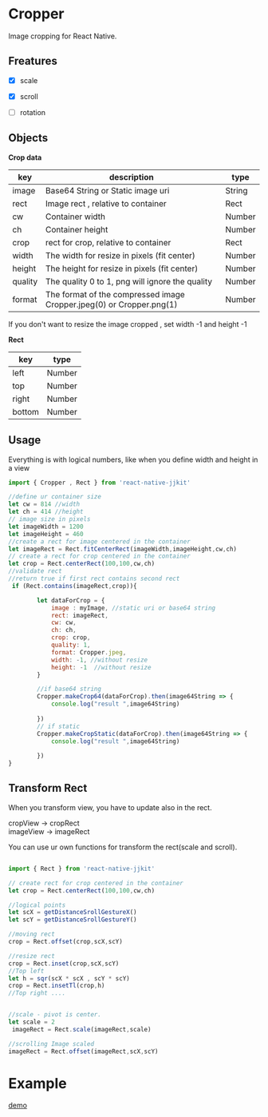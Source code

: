 # Cropper

Image cropping  for React Native.


## Freatures

- [x] scale
- [x] scroll
- [ ] rotation




## Objects

**Crop data**

| key | description | type |
| --- | --- | --- |
| image | Base64 String or Static image uri | String | 
| rect | Image rect , relative to container | Rect | 
| cw |  Container width | Number | 
| ch | Container height | Number | 
| crop | rect for crop, relative to container | Rect | 
| width | The width for resize in pixels (fit center)  | Number |
| height | The height for resize in pixels (fit center) | Number |
| quality | The quality 0 to 1, png will ignore the quality | Number |
| format |The format of the compressed image Cropper.jpeg(0) or Cropper.png(1)  | Number |

If you don't want to resize the image cropped , set width -1 and height -1

**Rect** 


| key | type |
| --- | --- |
| left | Number | 
| top |  Number | 
| right |  Number | 
| bottom |  Number | 



## Usage

Everything is with logical numbers, like when you define width and height in a view

```javascript
import { Cropper , Rect } from 'react-native-jjkit'

//define ur container size
let cw = 814 //width
let ch = 414 //height
// image size in pixels
let imageWidth = 1200
let imageHeight = 460
//create a rect for image centered in the container
let imageRect = Rect.fitCenterRect(imageWidth,imageHeight,cw,ch)
// create a rect for crop centered in the container
let crop = Rect.centerRect(100,100,cw,ch)
//validate rect
//return true if first rect contains second rect
 if (Rect.contains(imageRect,crop)){

        let dataForCrop = {
            image : myImage, //static uri or base64 string
            rect: imageRect,
            cw: cw,
            ch: ch,
            crop: crop,
            quality: 1,
            format: Cropper.jpeg,
            width: -1, //without resize
            height: -1  //without resize
        }

        //if base64 string
        Cropper.makeCrop64(dataForCrop).then(image64String => {
            console.log("result ",image64String)
           
        })
        // if static
        Cropper.makeCropStatic(dataForCrop).then(image64String => {
            console.log("result ",image64String)
           
        })
}


```

## Transform Rect

When you transform view, you have to update also in the rect.

cropView -> cropRect  
imageView -> imageRect

You can use ur own functions for transform the rect(scale and scroll).

```javascript

import { Rect } from 'react-native-jjkit'

// create rect for crop centered in the container
let crop = Rect.centerRect(100,100,cw,ch)

//logical points
let scX = getDistanceSrollGestureX()
let scY = getDistanceSrollGestureY()

//moving rect
crop = Rect.offset(crop,scX,scY)

//resize rect
crop = Rect.inset(crop,scX,scY)
//Top left
let h = sqr(scX * scX , scY * scY)
crop = Rect.insetTl(crop,h)
//Top right ....


//scale - pivot is center.
let scale = 2
 imageRect = Rect.scale(imageRect,scale)

//scrolling Image scaled
imageRect = Rect.offset(imageRect,scX,scY)


```

# Example

[demo](https://github.com/Only-IceSoul/canal/tree/master/demos/RNCropper)
